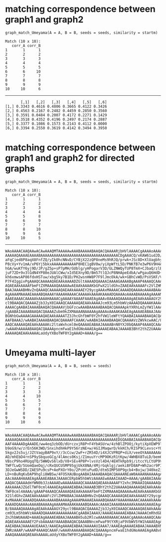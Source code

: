 # matching correspondence between graph1 and graph2

    graph_match_Umeyama(A = A, B = B, seeds = seeds, similarity = startm)
    
    Match (10 x 10):
       corr_A corr_B
    1       1      1
    2       2      2
    3       3      3
    4       4      4
    5       5      5
    6       6     10
    7       7      7
    8       8      8
    9       9      9
    10     10      6

---

           [,1]   [,2]   [,3]   [,4]   [,5]   [,6]
    [1,] 0.3343 0.4616 0.4806 0.3665 0.4122 0.3426
    [2,] 0.4563 0.2167 0.2482 0.4459 0.2850 0.3560
    [3,] 0.3591 0.0484 0.2007 0.4172 0.2271 0.1429
    [4,] 0.3518 0.4352 0.4196 0.2497 0.2174 0.2887
    [5,] 0.3377 0.1086 0.1573 0.2143 0.4112 0.0000
    [6,] 0.3394 0.2550 0.3619 0.4142 0.3494 0.3950

# matching correspondence between graph1 and graph2 for directed graphs

    graph_match_Umeyama(A = A, B = B, seeds = seeds, similarity = startm)
    
    Match (10 x 10):
       corr_A corr_B
    1       1      1
    2       2      2
    3       3      3
    4       4      4
    5       5      8
    6       6      9
    7       7      7
    8       8     10
    9       9      6
    10     10      5

---

    WAoAAAACAAQAAwACAwAAAQMTAAAAAwAAABAAAAABAAQACQAAAARjbHVlAAAACgAAAAoAAAAB
    AAAAAQAAAAEAAAABAAAAAAAAAAAAAAAAAAAAAAAAAAAAAAAAAAACDgAAACQ/xKAW61udJD/D
    aFqCjed8P8aqX8FnfZQ/yIk0hcNNvD/CYBjX22zQP8neMs9hRJQ/prwk+JSc8D+XlUagbhyA
    P8cVy+Yv1mA/xP6Yj5bkxAAAAAAAAAAAP8HEC1gBV0w/yiXpWftL5D/PNKfB7e3wP6V9H4Aq
    hGA/wuKfY6yj9D/JP/gZ5p+sP7pMH/GUblg/yHPogarV3D/GLZNWQyTUP8TmX+CJbaQ/zlEq
    juF72D+9v3lGdN4YP80eJUAlCWw/xId5EXny9D/Bm57tlQJcP8NHApeEdbA/wPgauQ6HdD+8
    kh6xmwsAP86fdxHSTuw/xbg5ky7B1D/PH2wsnHW8P7F9lJmcOkA/wk+GBhCvWD/PsVSKF/Vs
    P7F4IggivPgAAAQCAAAAAQAEAAkAAAADZGltAAAADQAAAAIAAAAGAAAABgAAAP4AAAQCAAAA
    AQAEAAkAAAAFbmFtZXMAAAAQAAAAAwAEAAkAAAAKbGFwX21ldGhvZAAEAAkAAAAFc2VlZHMA
    BAAJAAAABHNvZnQAAAQCAAAAAQAEAAkAAAAEY29ycgAAAxMAAAACAAAADQAAAAoAAAABAAAA
    AgAAAAMAAAAEAAAABQAAAAYAAAAHAAAACAAAAAkAAAAKAAAADQAAAAoAAAABAAAAAgAAAAMA
    AAAEAAAACAAAAAkAAAAHAAAACgAAAAYAAAAFAAAEAgAAAv8AAAAQAAAAAgAEAAkAAAAGY29y
    cl9BAAQACQAAAAZjb3JyX0IAAAQCAAAAAQAEAAkAAAAJcm93Lm5hbWVzAAAADQAAAAKAAAAA
    AAAACgAABAIAAAABAAQACQAAAAVjbGFzcwAAABAAAAABAAQACQAAAApkYXRhLmZyYW1lAAAA
    /gAABAIAAAABAAQACQAAAAZubm9kZXMAAAANAAAAAgAAAAoAAAAKAAAEAgAAAAEABAAJAAAA
    BGNhbGwAAAAGAAAAAQAEAAkAAAATZ3JhcGhfbWF0Y2hfVW1leWFtYQAABAIAAAABAAQACQAA
    AAFBAAAJ/wAABAIAAAABAAQACQAAAAFCAAAK/wAABAIAAAABAAQACQAAAAVzZWVkcwAAC/8A
    AAQCAAAAAQAEAAkAAAAKc2ltaWxhcml0eQAAAAEABAAJAAAABnN0YXJ0bQAAAP4AAAQCAAAF
    /wAAAhAAAAABAAQACQAAAApncmFwaE1hdGNoAAAEAgAAAAEABAAJAAAAB3BhY2thZ2UAAAAQ
    AAAAAQAEAAkAAAALaUdyYXBoTWF0Y2gAAAD+AAAA/g==

# Umeyama multi-layer

    graph_match_Umeyama(A = A, B = B, seeds = seeds)
    
    Match (10 x 10):
       corr_A corr_B
    1       1      1
    2       2      2
    3       3      3
    4       4     10
    5       5      5
    6       6      7
    7       7      8
    8       8      4
    9       9      9
    10     10      6

---

    WAoAAAACAAQAAwACAwAAAQMTAAAAAwAAABAAAAABAAQACQAAAARjbHVlAAAACgAAAAoAAAAB
    AAAAAQAAAAEAAAAAAAAAAAAAAAAAAAAAAAAAAAAAAAAAAAAAAAEDGQAABAIAAAABAAQACQAA
    AAF4AAAADgAAADE/ww4eq3zbOD/dUrczxjR8P+F4YbASUrw/4zhBlZPOOj/kytiXpXEWP9ld
    b9oG9/w/zrEn56K3WD/SnxihdhHkP9Y56rzNE+w/4GIJMaqwrD/kkKCh/KISP9CLevsc+YQ/
    5kgv2Js5uj/JZtVaqyBAP9xY//3cCcw/2wF+rZR54D/i4XJCVPRQP+diX/veeOYAAAAAAAAA
    AD/mhEbD4rnSP9ySbquoGCg/4lAmcs0Ksj/Z1muuYrcMP9OKzR1tKpw/4WHBX8TuLD/bem6P
    VBscP9ho4RUgqTQ/5WWQvS6lxD/V8+SEv4P8P+lvsVzl4D4/4EHTkRpb9j/itccYLCtUP9Vd
    TWFfLwQ/5UomQaeDqj/cRxQUCUSMP95gjUkX8NA/4MjrGqklgj/aekiBFD8AP+Wh2acr9PI/
    3DJeGwWSDD/ZAE5Pu9csP+AePXOrY0o/2PcHtuPudD/dtm5IMP50P9gcb4+Bojw/340keZiZ
    LD+nBuRqKvDAP9hgli8WBSw/4FO5XAUBogAABAIAAAABAAQACQAAAANEaW0AAAANAAAAAgAA
    AAcAAAAHAAAEAgAAAAEABAAJAAAACERpbW5hbWVzAAAAEwAAAAIAAAD+AAAA/gAABAIAAAAB
    AAQACQAAAAdmYWN0b3JzAAAAEwAAAAAAAAQCAAAAAQAEAAkAAAAFY2xhc3MAAAIQAAAAAQAE
    AAkAAAAJZGdlTWF0cml4AAAEAgAAAAEABAAJAAAAB3BhY2thZ2UAAAAQAAAAAQAEAAkAAAAG
    TWF0cml4AAAA/gAAAP4AAAQCAAAAAQAEAAkAAAAFbmFtZXMAAAAQAAAAAwAEAAkAAAAKbGFw
    X21ldGhvZAAEAAkAAAAFc2VlZHMABAAJAAAABHNvZnQAAAQCAAAAAQAEAAkAAAAEY29ycgAA
    AxMAAAACAAAADQAAAAoAAAABAAAAAgAAAAMAAAAEAAAABQAAAAYAAAAHAAAACAAAAAkAAAAK
    AAAADQAAAAoAAAABAAAAAgAAAAMAAAAKAAAABQAAAAcAAAAIAAAABAAAAAkAAAAGAAAEAgAA
    B/8AAAAQAAAAAgAEAAkAAAAGY29ycl9BAAQACQAAAAZjb3JyX0IAAAQCAAAAAQAEAAkAAAAJ
    cm93Lm5hbWVzAAAADQAAAAKAAAAAAAAACgAABAIAAAX/AAAAEAAAAAEABAAJAAAACmRhdGEu
    ZnJhbWUAAAD+AAAEAgAAAAEABAAJAAAABm5ub2RlcwAAAA0AAAACAAAACgAAAAoAAAQCAAAA
    AQAEAAkAAAAEY2FsbAAAAAYAAAABAAQACQAAABNncmFwaF9tYXRjaF9VbWV5YW1hAAAEAgAA
    AAEABAAJAAAAAUEAAA3/AAAEAgAAAAEABAAJAAAAAUIAAA7/AAAEAgAAAAEABAAJAAAABXNl
    ZWRzAAAP/wAAAP4AAAQCAAAF/wAAAhAAAAABAAQACQAAAApncmFwaE1hdGNoAAAEAgAABv8A
    AAAQAAAAAQAEAAkAAAALaUdyYXBoTWF0Y2gAAAD+AAAA/g==

